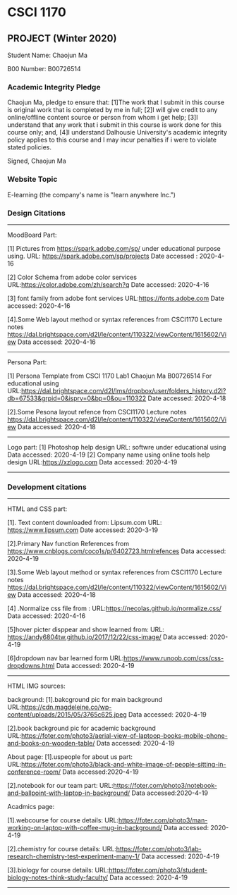 # CSCI 1170
## PROJECT  (Winter 2020)

Student Name: Chaojun Ma

B00 Number: B00726514


### Academic Integrity Pledge
Chaojun Ma, pledge to ensure that:
[1]The work that I submit in this course is original work that is completed by me in full;
[2]I will give credit to any online/offline content source or person from whom i get help;
[3]I understand that any work that i submit in this course is work done for this course only;
and,
[4]I understand Dalhousie University's academic integrity policy applies to this course and I may incur penalties if i were to violate stated policies.

Signed,
Chaojun Ma

### Website Topic
E-learning (the company's name is "learn anywhere Inc.")


### Design Citations
--------------

MoodBoard Part:

[1] Pictures from https://spark.adobe.com/sp/ under educational purpose using.
    URL: https://spark.adobe.com/sp/projects
    Date accessed : 2020-4-16
    
[2] Color Schema from adobe color services 
    URL:https://color.adobe.com/zh/search?q
    Date accessed: 2020-4-16

[3] font family from adobe font services
    URL:https://fonts.adobe.com
    Date accessed: 2020-4-16
    
[4].Some Web layout method or syntax references from CSCI1170 Lecture notes 
    https://dal.brightspace.com/d2l/le/content/110322/viewContent/1615602/View
    Data accessed: 2020-4-16

--------------

Persona Part: 

[1] Persona Template from CSCI 1170 Lab1 Chaojun Ma B00726514 For educational using   
    URL:https://dal.brightspace.com/d2l/lms/dropbox/user/folders_history.d2l?db=67533&grpid=0&isprv=0&bp=0&ou=110322
    Date accessed: 2020-4-18
    
[2].Some Pesona layout refence from CSCI1170 Lecture notes 
    https://dal.brightspace.com/d2l/le/content/110322/viewContent/1615602/View
    Data accessed: 2020-4-18

--------------

Logo part:
[1] Photoshop help design 
    URL: softwre under educational using
    Data accessed: 2020-4-19
[2] Company name using online tools help design 
    URL:https://xzlogo.com
    Data accessed: 2020-4-19
    
--------------


### Development citations
--------------

HTML and CSS part: 

[1]. Text content downloaded from: Lipsum.com
     URL: https://www.lipsum.com
     Date accessed: 2020-3-19
     
[2].Primary Nav function References from 
     https://www.cnblogs.com/coco1s/p/6402723.htmlrefences
     Data accessed: 2020-4-19
     
[3].Some Web layout method or syntax references from CSCI1170 Lecture notes 
    https://dal.brightspace.com/d2l/le/content/110322/viewContent/1615602/View
    Data accessed: 2020-4-18
    
[4] .Normalize css file from :
    URL:https://necolas.github.io/normalize.css/
    Data accessed: 2020-4-16
     
[5]hover picter disppear and show learned from:
    URL: https://andy6804tw.github.io/2017/12/22/css-image/
    Data accessed: 2020-4-19
    
[6]dropdown nav bar learned form 
    URL:https://www.runoob.com/css/css-dropdowns.html
    Data accessed: 2020-4-19

---------------
HTML IMG sources:

background: 
[1].bakcground pic for main background 
    URL:https://cdn.magdeleine.co/wp-content/uploads/2015/05/3765c625.jpeg
    Data accessed: 2020-4-19
    
[2].book background pic for academic background
    URL:https://foter.com/photo3/aerial-view-of-laptoop-books-mobile-phone-and-books-on-wooden-table/
    Data accessed: 2020-4-19
    
About page:
[1].uspeople for about us part:
    URL:https://foter.com/photo3/black-and-white-image-of-people-sitting-in-conference-room/
    Data accessed:2020-4-19

[2].notebook for our team part:
    URL:https://foter.com/photo3/notebook-and-ballpoint-with-laptop-in-background/
    Data accessed:2020-4-19

Acadmics page:

[1].webcourse for course details:
    URL:https://foter.com/photo3/man-working-on-laptop-with-coffee-mug-in-background/
    Data accessed: 2020-4-19
    
[2].chemistry for course details:
    URL:https://foter.com/photo3/lab-research-chemistry-test-experiment-many-1/
    Data accessed: 2020-4-19

[3].biology for course details:
    URL:https://foter.com/photo3/student-biology-notes-think-study-faculty/
    Data accessed: 2020-4-19
    
---------------



